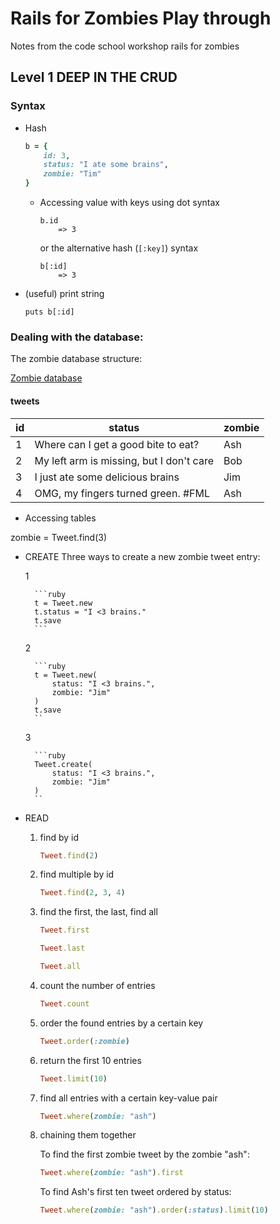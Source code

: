 # Rails for Zombies Play through
Notes from the code school workshop rails for zombies

## Level 1 DEEP IN THE CRUD

### Syntax

* Hash

	```ruby
	b = {
		id: 3,
		status: "I ate some brains",
		zombie: "Tim"
	}
	```

	* Accessing value with keys using dot syntax

		```
		b.id
			=> 3
		```

		or the alternative hash (`[:key]`) syntax

		```
		b[:id]
			=> 3
		```

* (useful) print string

	```
	puts b[:id]
	```

### Dealing with the database:

The zombie database structure:

[Zombie database](./zombie_db.png)

#### tweets
id | status | zombie
-- | ------ | ------
1  | Where can I get a good bite to eat? | Ash
2  | My left arm is missing, but I don't care | Bob
3  | I just ate some delicious brains | Jim
4  | OMG, my fingers turned green. #FML | Ash 

* Accessing tables

zombie = Tweet.find(3)

* CREATE
	Three ways to create a new zombie tweet entry:
	
	1
	
		```ruby 
		t = Tweet.new
		t.status = "I <3 brains."
		t.save
		```
	
	2

		```ruby
		t = Tweet.new(
			status: "I <3 brains.",
			zombie: "Jim"
		)
		t.save
		``

	3

		```ruby
		Tweet.create(
			status: "I <3 brains.",
			zombie: "Jim"
		)
		``

* READ

	1) find by id

		```ruby
		Tweet.find(2)
		```

	2) find multiple by id
		```ruby
		Tweet.find(2, 3, 4)
		```

	3) find the first, the last, find all
		```ruby
		Tweet.first
		```
		```ruby
		Tweet.last
		```
		```ruby
		Tweet.all
		```

	4) count the number of entries
		```ruby
		Tweet.count
		```

	5) order the found entries by a certain key
		```ruby
		Tweet.order(:zombie)
		```

	6) return the first 10 entries
		```ruby
		Tweet.limit(10)
		```

	7) find all entries with a certain key-value pair
		```ruby
		Tweet.where(zombie: "ash")
		```

	8) chaining them together
		
		To find the first zombie tweet by the zombie "ash":
		```ruby
		Tweet.where(zombie: "ash").first
		```

		To find Ash's first ten tweet ordered by status:
		```ruby
		Tweet.where(zombie: "ash").order(:status).limit(10)
		```
